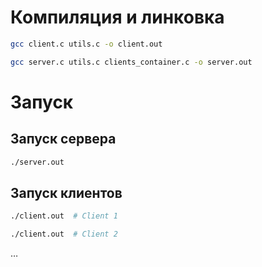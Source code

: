 # Компиляция и линковка

```Bash
gcc client.c utils.c -o client.out
```

```Bash
gcc server.c utils.c clients_container.c -o server.out
```

# Запуск

## Запуск сервера

```Bash
./server.out
```

## Запуск клиентов

```Bash
./client.out  # Client 1
```

```Bash
./client.out  # Client 2
```

$\dots$
